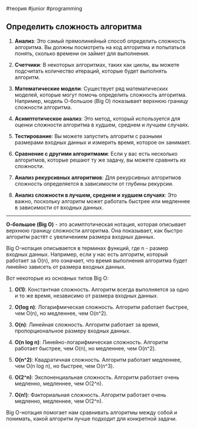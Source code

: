 #теория #junior #programming 

## Определить сложность алгоритма

1. **Анализ**: Это самый прямолинейный способ определить сложность алгоритма. Вы должны посмотреть на код алгоритма и попытаться понять, сколько времени он займет для выполнения.
    
2. **Счетчики**: В некоторых алгоритмах, таких как циклы, вы можете подсчитать количество итераций, которые будет выполнять алгоритм.
    
3. **Математические модели**: Существует ряд математических моделей, которые могут помочь определить сложность алгоритма. Например, модель О-большое (Big O) показывает верхнюю границу сложности алгоритма.
    
4. **Асимптотическое анализ**: Это метод, который используется для оценки сложности алгоритма в худшем, среднем и лучшем случаях.
    
5. **Тестирование**: Вы можете запустить алгоритм с разными размерами входных данных и измерить время, которое он занимает.
    
6. **Сравнение с другими алгоритмами**: Если у вас есть несколько алгоритмов, которые решают ту же задачу, вы можете сравнить их сложности.
    
7. **Анализ рекурсивных алгоритмов**: Для рекурсивных алгоритмов сложность определяется в зависимости от глубины рекурсии.
    
8. **Анализ сложности в лучшем, среднем и худшем случаях**: Это важно, поскольку алгоритм может работать быстрее или медленнее в зависимости от входных данных.
______________________________________________________________________

**О-большое (Big O)** - это асимптотическая нотация, которая описывает верхнюю границу сложности алгоритма. Она показывает, как быстро алгоритм растёт с увеличением размера входных данных.

Big O-нотация описывается в терминах функций, где n - размер входных данных. Например, если у нас есть алгоритм, который работает за O(n), это означает, что время выполнения алгоритма будет линейно зависеть от размера входных данных.

Вот некоторые из основных типов Big O:

1. **O(1)**: Константная сложность. Алгоритм всегда выполняется за одно и то же время, независимо от размера входных данных.
    
2. **O(log n)**: Логарифмическая сложность. Алгоритм работает быстрее, чем O(n), но медленнее, чем O(n^2).
    
3. **O(n)**: Линейная сложность. Алгоритм работает за время, пропорциональное размеру входных данных.
    
4. **O(n log n)**: Линейно-логарифмическая сложность. Алгоритм работает быстрее, чем O(n), но медленнее, чем O(n^2).
    
5. **O(n^2)**: Квадратичная сложность. Алгоритм работает медленнее, чем O(n log n), но быстрее, чем O(n^3).
    
6. **O(2^n)**: Экспоненциальная сложность. Алгоритм работает очень медленно, медленнее, чем O(2^n).
    
7. **O(n!)**: Факториальная сложность. Алгоритм работает очень медленно, медленнее, чем O(2^n).
    

Big O-нотация помогает нам сравнивать алгоритмы между собой и понимать, какой алгоритм лучше подходит для конкретной задачи.